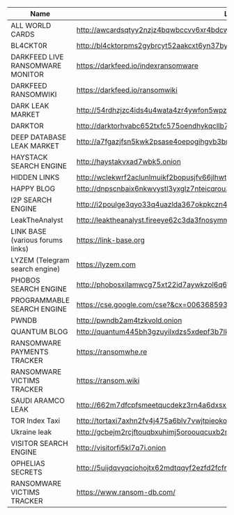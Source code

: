 |Name|Link|
| ------ | ------ |
|ALL WORLD CARDS| http://awcardsqtyy2nzjz4bqwbccvv6xr4bdcwcgfyewd7gsx5mhh63c2lsad.onion|
|BL4CKT0R|http://bl4cktorpms2gybrcyt52aakcxt6yn37byb65uama5cimhifcscnqkid.onion|
|DARKFEED LIVE RANSOMWARE MONITOR|https://darkfeed.io/indexransomware|
|DARKFEED RANSOMWIKI|https://darkfeed.io/ransomwiki|
|DARK LEAK MARKET|http://54rdhzjzc4ids4u4wata4zr4ywfon5wpz2ml4q3avelgadpvmdal2vqd.onion|
|DARKTOR|http://darktorhvabc652txfc575oendhykqcllb7bh7jhhsjduocdlyzdbmqd.onion|
|DEEP DATABASE LEAK MARKET| http://a7fgazjfsn5kwk2psase4oepogihgvb3bm4enomnyfg52dwghdymeyqd.onion|
|HAYSTACK SEARCH ENGINE|http://haystakvxad7wbk5.onion|
|HIDDEN LINKS| http://wclekwrf2aclunlmuikf2bopusjfv66jlhwtgbiycy5nw524r6ngioid.onion|
|HAPPY BLOG|http://dnpscnbaix6nkwvystl3yxglz7nteicqrou3t75tpcc5532cztc46qyd.onion|
|I2P SEARCH ENGINE|http://i2poulge3qyo33q4uazlda367okpkczn4rno2vjfetawoghciae6ygad.onion|
|LeakTheAnalyst |http://leaktheanalyst.fireeye62c3da3fnosymmmcqcty7rl7cjucpbkzaz275a4qs5fgkzhad.onion| 
|LINK BASE (various forums links)|https://link-base.org|
|LYZEM (Telegram search engine)|https://lyzem.com|
|PHOBOS SEARCH ENGINE|http://phobosxilamwcg75xt22id7aywkzol6q6rfl2flipcqoc4e4ahima5id.onion|
|PROGRAMMABLE SEARCH ENGINE| https://cse.google.com/cse?&cx=006368593537057042503:efxu7xprihg#gsc.tab=0|
|PWNDB|http://pwndb2am4tzkvold.onion|
|QUANTUM BLOG|http://quantum445bh3gzuyilxdzs5xdepf3b7lkcupswvkryf3n7hgzpxebid.onion|
|RANSOMWARE PAYMENTS TRACKER| https://ransomwhe.re|
|RANSOMWARE VICTIMS TRACKER| https://ransom.wiki|
|SAUDI ARAMCO LEAK|http://662m7dfcpfsmeetqucdekz3rn4a6dxsxbdjwd6iz3rwnogjsj7i3hxad.onion|
|TOR Index Taxi | http://tortaxi7axhn2fv4j475a6blv7vwjtpieokolfnojwvkhsnj7sgctkqd.onion|
|Ukraine leak| http://gcbejm2rcjftouqbxuhimj5oroouqcuxb2my4raxqa7efkz5bd5464id.onion|
|VISITOR SEARCH ENGINE|http://visitorfi5kl7q7i.onion|
|OPHELIAS SECRETS|http://5uijdqvyqciohojtx62mdtqqyf2ezfd2fcfref6uryx26wspuliwxkyd.onion|
|RANSOMWARE VICTIMS TRACKER|https://www.ransom-db.com/|
